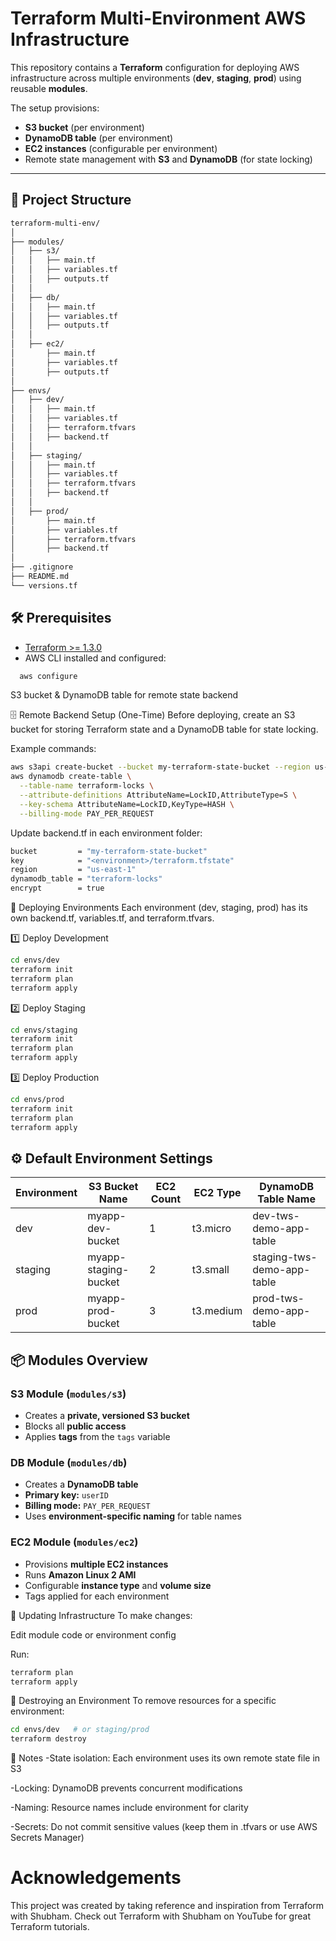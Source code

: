 
# Terraform Multi-Environment AWS Infrastructure

This repository contains a **Terraform** configuration for deploying AWS infrastructure across multiple environments (**dev**, **staging**, **prod**) using reusable **modules**.

The setup provisions:
- **S3 bucket** (per environment)
- **DynamoDB table** (per environment)
- **EC2 instances** (configurable per environment)
- Remote state management with **S3** and **DynamoDB** (for state locking)

---

## 📂 Project Structure

```bash
terraform-multi-env/
│
├── modules/
│   ├── s3/
│   │   ├── main.tf
│   │   ├── variables.tf
│   │   ├── outputs.tf
│   │
│   ├── db/
│   │   ├── main.tf
│   │   ├── variables.tf
│   │   ├── outputs.tf
│   │
│   ├── ec2/
│       ├── main.tf
│       ├── variables.tf
│       ├── outputs.tf
│
├── envs/
│   ├── dev/
│   │   ├── main.tf
│   │   ├── variables.tf
│   │   ├── terraform.tfvars
│   │   ├── backend.tf
│   │
│   ├── staging/
│   │   ├── main.tf
│   │   ├── variables.tf
│   │   ├── terraform.tfvars
│   │   ├── backend.tf
│   │
│   ├── prod/
│       ├── main.tf
│       ├── variables.tf
│       ├── terraform.tfvars
│       ├── backend.tf
│
├── .gitignore
├── README.md
└── versions.tf
```

## 🛠 Prerequisites

- [Terraform >= 1.3.0](https://developer.hashicorp.com/terraform/downloads)
- AWS CLI installed and configured:
```bash
  aws configure 
```
S3 bucket & DynamoDB table for remote state backend

🗄 Remote Backend Setup (One-Time)
Before deploying, create an S3 bucket for storing Terraform state and a DynamoDB table for state locking.

Example commands:

```bash
aws s3api create-bucket --bucket my-terraform-state-bucket --region us-east-1
aws dynamodb create-table \
  --table-name terraform-locks \
  --attribute-definitions AttributeName=LockID,AttributeType=S \
  --key-schema AttributeName=LockID,KeyType=HASH \
  --billing-mode PAY_PER_REQUEST
  ```

Update backend.tf in each environment folder:

```bash
bucket         = "my-terraform-state-bucket"
key            = "<environment>/terraform.tfstate"
region         = "us-east-1"
dynamodb_table = "terraform-locks"
encrypt        = true
```

🚀 Deploying Environments
Each environment (dev, staging, prod) has its own backend.tf, variables.tf, and terraform.tfvars.

1️⃣ Deploy Development
```bash
cd envs/dev
terraform init
terraform plan
terraform apply
```
2️⃣ Deploy Staging
```bash
cd envs/staging
terraform init
terraform plan
terraform apply
```
3️⃣ Deploy Production
```bash
cd envs/prod
terraform init
terraform plan
terraform apply
```
## ⚙ Default Environment Settings

| Environment | S3 Bucket Name        | EC2 Count | EC2 Type   | DynamoDB Table Name           |
|-------------|-----------------------|-----------|------------|--------------------------------|
| dev         | myapp-dev-bucket      | 1         | t3.micro   | dev-tws-demo-app-table         |
| staging     | myapp-staging-bucket  | 2         | t3.small   | staging-tws-demo-app-table     |
| prod        | myapp-prod-bucket     | 3         | t3.medium  | prod-tws-demo-app-table        |

## 📦 Modules Overview

### **S3 Module** (`modules/s3`)
- Creates a **private, versioned S3 bucket**
- Blocks all **public access**
- Applies **tags** from the `tags` variable

### **DB Module** (`modules/db`)
- Creates a **DynamoDB table**
- **Primary key:** `userID`
- **Billing mode:** `PAY_PER_REQUEST`
- Uses **environment-specific naming** for table names

### **EC2 Module** (`modules/ec2`)
- Provisions **multiple EC2 instances**
- Runs **Amazon Linux 2 AMI**
- Configurable **instance type** and **volume size**
- Tags applied for each environment


🔄 Updating Infrastructure
To make changes:

Edit module code or environment config

Run:

```bash
terraform plan
terraform apply
```

🧹 Destroying an Environment
To remove resources for a specific environment:

```bash
cd envs/dev   # or staging/prod
terraform destroy
```

📝 Notes
-State isolation: Each environment uses its own remote state file in S3

-Locking: DynamoDB prevents concurrent modifications

-Naming: Resource names include environment for clarity

-Secrets: Do not commit sensitive values (keep them in .tfvars or use AWS Secrets Manager)

# Acknowledgements
This project was created by taking reference and inspiration from Terraform with Shubham.
Check out Terraform with Shubham on YouTube for great Terraform tutorials.

